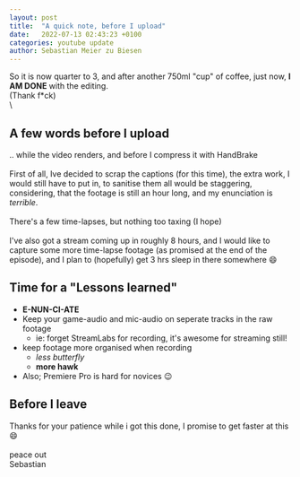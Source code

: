 ```yaml
---
layout: post
title:  "A quick note, before I upload"
date:   2022-07-13 02:43:23 +0100
categories: youtube update
author: Sebastian Meier zu Biesen
---
```


So it is now quarter to 3, and after another 750ml "cup" of coffee,
just now, **I AM DONE** with the editing.  \
(Thank f*ck)  \
 \

## A few words before I upload
.. while the video renders, and before I compress it with HandBrake  \
 \
First of all, Ive decided to scrap the captions (for this time),
the extra work, I would still have to put in, to sanitise them all would be
staggering, considering, that the footage is still an hour long, and my
enunciation is *terrible*.  \
 \
There's a few time-lapses, but nothing too taxing (I hope)  \
 \
I've also got a stream coming up in roughly 8 hours, and I would like to capture
some more time-lapse footage (as promised at the end of the episode),
and I plan to (hopefully) get 3 hrs sleep in there somewhere :smile:

## Time for a "Lessons learned"
- **E-NUN-CI-ATE**
- Keep your game-audio and mic-audio on seperate tracks in the raw footage
  - ie: forget StreamLabs for recording, it's awesome for streaming still!
- keep footage more organised when recording
  - *less butterfly*
  - **more hawk**
- Also; Premiere Pro is hard for novices :wink:

## Before I leave

Thanks for your patience while i got this done, I promise to get faster at this :smile:  \
 \
 peace out  \
 Sebastian
